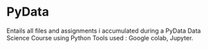 # PyData
Entails all files and assignments i accumulated during a PyData Data Science Course using Python
Tools used : Google colab, Jupyter.
